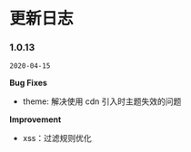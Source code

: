 # 更新日志

### 1.0.13

`2020-04-15`

**Bug Fixes**

- theme: 解决使用 cdn 引入时主题失效的问题

**Improvement**

- xss：过滤规则优化
